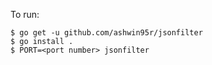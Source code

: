 To run:

```
$ go get -u github.com/ashwin95r/jsonfilter
$ go install .
$ PORT=<port number> jsonfilter
```
